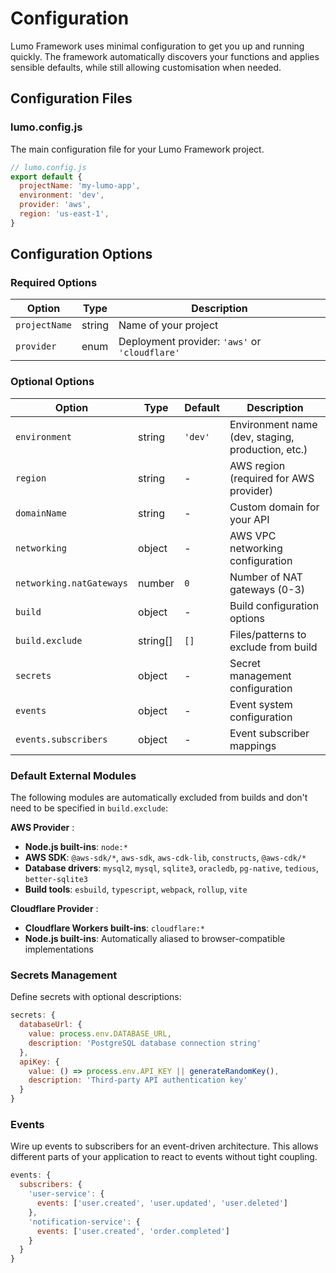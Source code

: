 # Configuration

Lumo Framework uses minimal configuration to get you up and running quickly. The framework automatically discovers your functions and applies sensible defaults, while still allowing customisation when needed.

## Configuration Files

### lumo.config.js

The main configuration file for your Lumo Framework project.

```javascript
// lumo.config.js
export default {
  projectName: 'my-lumo-app',
  environment: 'dev',
  provider: 'aws',
  region: 'us-east-1',
}
```

## Configuration Options

### Required Options

| Option        | Type   | Description                                    |
|---------------|--------|------------------------------------------------|
| `projectName` | string | Name of your project                           |
| `provider`    | enum   | Deployment provider: `'aws'` or `'cloudflare'` |

### Optional Options

| Option                   | Type     | Default     | Description                                                             |
|--------------------------|----------|-------------|-------------------------------------------------------------------------|
| `environment`            | string   | `'dev'`     | Environment name (dev, staging, production, etc.)                       |
| `region`                 | string   | -           | AWS region (required for AWS provider) <Badge type="info" text="AWS" /> |
| `domainName`             | string   | -           | Custom domain for your API                                              |
| `networking`             | object   | -           | AWS VPC networking configuration <Badge type="info" text="AWS" />       |
| `networking.natGateways` | number   | `0`         | Number of NAT gateways (0-3) <Badge type="info" text="AWS" />           |
| `build`                  | object   | -           | Build configuration options                                             |
| `build.exclude`          | string[] | `[]`        | Files/patterns to exclude from build                                    |
| `secrets`                | object   | -           | Secret management configuration                                         |
| `events`                 | object   | -           | Event system configuration                                              |
| `events.subscribers`     | object   | -           | Event subscriber mappings                                               |

### Default External Modules

The following modules are automatically excluded from builds and don't need to be specified in `build.exclude`:

**AWS Provider** <Badge type="info" text="AWS" />:
- **Node.js built-ins**: `node:*`
- **AWS SDK**: `@aws-sdk/*`, `aws-sdk`, `aws-cdk-lib`, `constructs`, `@aws-cdk/*`
- **Database drivers**: `mysql2`, `mysql`, `sqlite3`, `oracledb`, `pg-native`, `tedious`, `better-sqlite3`
- **Build tools**: `esbuild`, `typescript`, `webpack`, `rollup`, `vite`

**Cloudflare Provider** <Badge type="info" text="Cloudflare" />:
- **Cloudflare Workers built-ins**: `cloudflare:*`
- **Node.js built-ins**: Automatically aliased to browser-compatible implementations

### Secrets Management

Define secrets with optional descriptions:

```javascript
secrets: {
  databaseUrl: {
    value: process.env.DATABASE_URL,
    description: 'PostgreSQL database connection string'
  },
  apiKey: {
    value: () => process.env.API_KEY || generateRandomKey(),
    description: 'Third-party API authentication key'
  }
}
```

### Events

Wire up events to subscribers for an event-driven architecture. This allows different parts of your application to react to events without tight coupling.

```javascript
events: {
  subscribers: {
    'user-service': {
      events: ['user.created', 'user.updated', 'user.deleted']
    },
    'notification-service': {
      events: ['user.created', 'order.completed']
    }
  }
}
```
